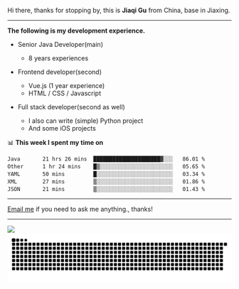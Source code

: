 Hi there, thanks for stopping by, this is **Jiaqi Gu** from China, base in Jiaxing.

---

**The following is my development experience.**

- Senior Java Developer(main)
  - 8 years experiences

- Frontend developer(second)
  - Vue.js (1 year experience)
  - HTML / CSS / Javascript
  
- Full stack developer(second as well)
  - I also can write (simple) Python project
  - And some iOS projects

📊 **This week I spent my time on**
<!--START_SECTION:waka-->

```txt
Java       21 hrs 26 mins  █████████████████████▓░░░   86.01 %
Other      1 hr 24 mins    █▒░░░░░░░░░░░░░░░░░░░░░░░   05.65 %
YAML       50 mins         █░░░░░░░░░░░░░░░░░░░░░░░░   03.34 %
XML        27 mins         ▒░░░░░░░░░░░░░░░░░░░░░░░░   01.86 %
JSON       21 mins         ▒░░░░░░░░░░░░░░░░░░░░░░░░   01.43 %
```

<!--END_SECTION:waka-->

---

[Email me](mailto:htk2klwgr@mozmail.com?subject=Hiring_from_GitHub) if you need to ask me anything., thanks!

---

![]( https://visitor-badge.glitch.me/badge?page_id=githubgujiaqi)
![]( https://github.com/droid-Q/droid-Q/raw/output/github-contribution-grid-snake.svg#gh-dark-mode-only)
